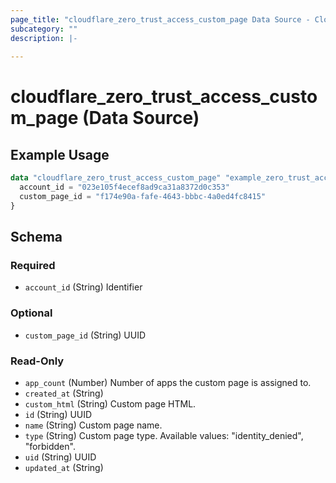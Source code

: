 ```yaml
---
page_title: "cloudflare_zero_trust_access_custom_page Data Source - Cloudflare"
subcategory: ""
description: |-
  
---
```


# cloudflare_zero_trust_access_custom_page (Data Source)



## Example Usage

```terraform
data "cloudflare_zero_trust_access_custom_page" "example_zero_trust_access_custom_page" {
  account_id = "023e105f4ecef8ad9ca31a8372d0c353"
  custom_page_id = "f174e90a-fafe-4643-bbbc-4a0ed4fc8415"
}
```

<!-- schema generated by tfplugindocs -->
## Schema

### Required

- `account_id` (String) Identifier

### Optional

- `custom_page_id` (String) UUID

### Read-Only

- `app_count` (Number) Number of apps the custom page is assigned to.
- `created_at` (String)
- `custom_html` (String) Custom page HTML.
- `id` (String) UUID
- `name` (String) Custom page name.
- `type` (String) Custom page type.
Available values: "identity_denied", "forbidden".
- `uid` (String) UUID
- `updated_at` (String)



